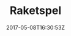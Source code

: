 ---
title: "Raketspel"
site_link: "http://www.raketspel.se/"
description: "Produced games and apps since the turn of the century."
location: "Stockholm"
active: true
active_from: "2000-01-01"
active_to: ""
tags: []
date: "2017-05-08T16:30:53Z"
---